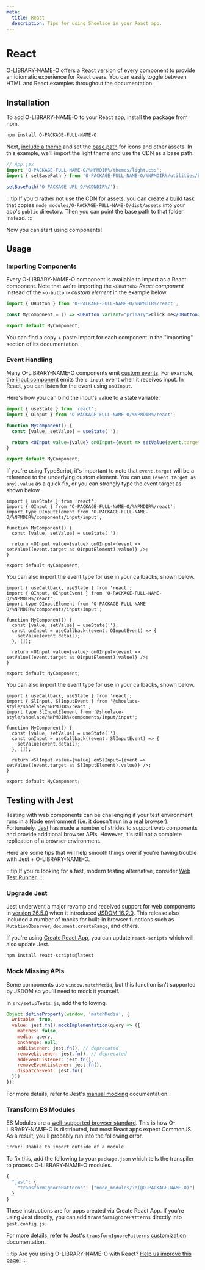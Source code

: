 ```yaml
---
meta:
  title: React
  description: Tips for using Shoelace in your React app.
---
```


# React

O-LIBRARY-NAME-O offers a React version of every component to provide an idiomatic experience for React users. You can easily toggle between HTML and React examples throughout the documentation.

## Installation

To add O-LIBRARY-NAME-O to your React app, install the package from npm.

```bash
npm install O-PACKAGE-FULL-NAME-O
```

Next, [include a theme](/getting-started/themes) and set the [base path](/getting-started/installation#setting-the-base-path) for icons and other assets. In this example, we'll import the light theme and use the CDN as a base path.

```jsx
// App.jsx
import 'O-PACKAGE-FULL-NAME-O/%NPMDIR%/themes/light.css';
import { setBasePath } from 'O-PACKAGE-FULL-NAME-O/%NPMDIR%/utilities/base-path';

setBasePath('O-PACKAGE-URL-O/%CDNDIR%/');
```

:::tip
If you'd rather not use the CDN for assets, you can create a [build task](https://webpack.js.org/plugins/copy-webpack-plugin/) that copies `node_modules/O-PACKAGE-FULL-NAME-O/dist/assets` into your app's `public` directory. Then you can point the base path to that folder instead.
:::

Now you can start using components!

## Usage

### Importing Components

Every O-LIBRARY-NAME-O component is available to import as a React component. Note that we're importing the `<OButton>` _React component_ instead of the `<o-button>` _custom element_ in the example below.

```jsx
import { OButton } from 'O-PACKAGE-FULL-NAME-O/%NPMDIR%/react';

const MyComponent = () => <OButton variant="primary">Click me</OButton>;

export default MyComponent;
```

You can find a copy + paste import for each component in the "importing" section of its documentation.

### Event Handling

Many O-LIBRARY-NAME-O components emit [custom events](https://developer.mozilla.org/en-US/docs/Web/API/CustomEvent). For example, the [input component](/components/input) emits the `o-input` event when it receives input. In React, you can listen for the event using `onOInput`.

Here's how you can bind the input's value to a state variable.

```jsx
import { useState } from 'react';
import { OInput } from 'O-PACKAGE-FULL-NAME-O/%NPMDIR%/react';

function MyComponent() {
  const [value, setValue] = useState('');

  return <OInput value={value} onOInput={event => setValue(event.target.value)} />;
}

export default MyComponent;
```

If you're using TypeScript, it's important to note that `event.target` will be a reference to the underlying custom element. You can use `(event.target as any).value` as a quick fix, or you can strongly type the event target as shown below.

```tsx
import { useState } from 'react';
import { OInput } from 'O-PACKAGE-FULL-NAME-O/%NPMDIR%/react';
import type OInputElement from 'O-PACKAGE-FULL-NAME-O/%NPMDIR%/components/input/input';

function MyComponent() {
  const [value, setValue] = useState('');

  return <OInput value={value} onOInput={event => setValue((event.target as OInputElement).value)} />;
}

export default MyComponent;
```

You can also import the event type for use in your callbacks, shown below.

```tsx
import { useCallback, useState } from 'react';
import { OInput, OInputEvent } from 'O-PACKAGE-FULL-NAME-O/%NPMDIR%/react';
import type OInputElement from 'O-PACKAGE-FULL-NAME-O/%NPMDIR%/components/input/input';

function MyComponent() {
  const [value, setValue] = useState('');
  const onInput = useCallback((event: OInputEvent) => {
    setValue(event.detail);
  }, []);

  return <OInput value={value} onOInput={event => setValue((event.target as OInputElement).value)} />;
}

export default MyComponent;
```

You can also import the event type for use in your callbacks, shown below.

```tsx
import { useCallback, useState } from 'react';
import { SlInput, SlInputEvent } from '@shoelace-style/shoelace/%NPMDIR%/react';
import type SlInputElement from '@shoelace-style/shoelace/%NPMDIR%/components/input/input';

function MyComponent() {
  const [value, setValue] = useState('');
  const onInput = useCallback((event: SlInputEvent) => {
    setValue(event.detail);
  }, []);

  return <SlInput value={value} onSlInput={event => setValue((event.target as SlInputElement).value)} />;
}

export default MyComponent;
```

## Testing with Jest

Testing with web components can be challenging if your test environment runs in a Node environment (i.e. it doesn't run in a real browser). Fortunately, [Jest](https://jestjs.io/) has made a number of strides to support web components and provide additional browser APIs. However, it's still not a complete replication of a browser environment.

Here are some tips that will help smooth things over if you're having trouble with Jest + O-LIBRARY-NAME-O.

:::tip
If you're looking for a fast, modern testing alternative, consider [Web Test Runner](https://modern-web.dev/docs/test-runner/overview/).
:::

### Upgrade Jest

Jest underwent a major revamp and received support for web components in [version 26.5.0](https://github.com/facebook/jest/blob/main/CHANGELOG.md#2650) when it introduced [JSDOM 16.2.0](https://github.com/jsdom/jsdom/blob/master/Changelog.md#1620). This release also included a number of mocks for built-in browser functions such as `MutationObserver`, `document.createRange`, and others.

If you're using [Create React App](https://reactjs.org/docs/create-a-new-react-app.html#create-react-app), you can update `react-scripts` which will also update Jest.

```bash
npm install react-scripts@latest
```

### Mock Missing APIs

Some components use `window.matchMedia`, but this function isn't supported by JSDOM so you'll need to mock it yourself.

In `src/setupTests.js`, add the following.

```js
Object.defineProperty(window, 'matchMedia', {
  writable: true,
  value: jest.fn().mockImplementation(query => ({
    matches: false,
    media: query,
    onchange: null,
    addListener: jest.fn(), // deprecated
    removeListener: jest.fn(), // deprecated
    addEventListener: jest.fn(),
    removeEventListener: jest.fn(),
    dispatchEvent: jest.fn()
  }))
});
```

For more details, refer to Jest's [manual mocking](https://jestjs.io/docs/manual-mocks#mocking-methods-which-are-not-implemented-in-jsdom) documentation.

### Transform ES Modules

ES Modules are a [well-supported browser standard](https://hacks.mozilla.org/2018/03/es-modules-a-cartoon-deep-dive/). This is how O-LIBRARY-NAME-O is distributed, but most React apps expect CommonJS. As a result, you'll probably run into the following error.

```bash
Error: Unable to import outside of a module
```

To fix this, add the following to your `package.json` which tells the transpiler to process O-LIBRARY-NAME-O modules.

```js
{
  "jest": {
    "transformIgnorePatterns": ["node_modules/?!(@O-PACKAGE-NAME-O)"]
  }
}
```

These instructions are for apps created via Create React App. If you're using Jest directly, you can add `transformIgnorePatterns` directly into `jest.config.js`.

For more details, refer to Jest's [`transformIgnorePatterns` customization](https://jestjs.io/docs/tutorial-react-native#transformignorepatterns-customization) documentation.

:::tip
Are you using O-LIBRARY-NAME-O with React? [Help us improve this page!](O-REPO-URL-O/blob/next/docs/frameworks/react.md)
:::
